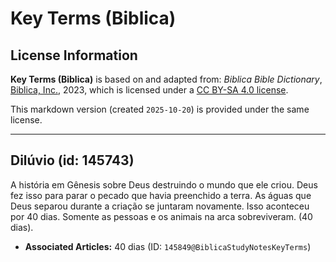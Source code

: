 # Key Terms (Biblica)

## License Information

**Key Terms (Biblica)** is based on and adapted from: _Biblica Bible Dictionary_, [Biblica, Inc.](https://www.biblica.com/), 2023, which is licensed under a [CC BY-SA 4.0 license](https://creativecommons.org/licenses/by-sa/4.0/legalcode.en).

This markdown version (created `2025-10-20`) is provided under the same license.



--------------------------------

## Dilúvio (id: 145743)

A história em Gênesis sobre Deus destruindo o mundo que ele criou. Deus fez isso para parar o pecado que havia preenchido a terra. As águas que Deus separou durante a criação se juntaram novamente. Isso aconteceu por 40 dias. Somente as pessoas e os animais na arca sobreviveram. (40 dias).

* **Associated Articles:** 40 dias (ID: `145849@BiblicaStudyNotesKeyTerms`)

